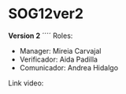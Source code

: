 # SOG12ver2
**Version 2**
´´´´
Roles: 
- Manager: Mireia Carvajal 
- Verificador: Aida Padilla 
- Comunicador: Andrea Hidalgo

Link video:
